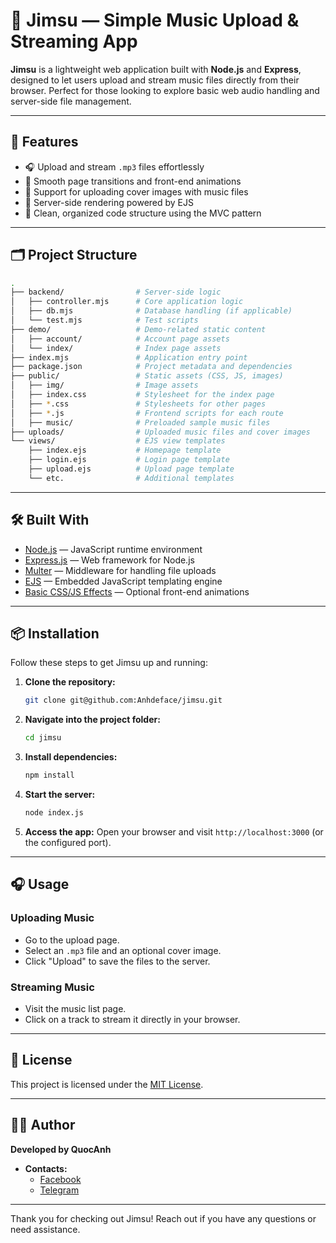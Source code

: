 # 🎵 Jimsu — Simple Music Upload & Streaming App

**Jimsu** is a lightweight web application built with **Node.js** and **Express**, designed to let users upload and stream music files directly from their browser. Perfect for those looking to explore basic web audio handling and server-side file management.

---

## 🚀 Features

- 🎧 Upload and stream `.mp3` files effortlessly
- 🎨 Smooth page transitions and front-end animations
- 📂 Support for uploading cover images with music files
- 📄 Server-side rendering powered by EJS
- 📁 Clean, organized code structure using the MVC pattern

---

## 🗂️ Project Structure

```bash
.
├── backend/                # Server-side logic
│   ├── controller.mjs      # Core application logic
│   ├── db.mjs              # Database handling (if applicable)
│   └── test.mjs            # Test scripts
├── demo/                   # Demo-related static content
│   ├── account/            # Account page assets
│   └── index/              # Index page assets
├── index.mjs               # Application entry point
├── package.json            # Project metadata and dependencies
├── public/                 # Static assets (CSS, JS, images)
│   ├── img/                # Image assets
│   ├── index.css           # Stylesheet for the index page
│   ├── *.css               # Stylesheets for other pages
│   ├── *.js                # Frontend scripts for each route
│   ├── music/              # Preloaded sample music files
├── uploads/                # Uploaded music files and cover images
└── views/                  # EJS view templates
    ├── index.ejs           # Homepage template
    ├── login.ejs           # Login page template
    ├── upload.ejs          # Upload page template
    └── etc.                # Additional templates
```

---

## 🛠️ Built With

- [Node.js](https://nodejs.org/) — JavaScript runtime environment
- [Express.js](https://expressjs.com/) — Web framework for Node.js
- [Multer](https://github.com/expressjs/multer) — Middleware for handling file uploads
- [EJS](https://ejs.co/) — Embedded JavaScript templating engine
- [Basic CSS/JS Effects](https://www.jsdelivr.com/) — Optional front-end animations

---

## 📦 Installation

Follow these steps to get Jimsu up and running:

1. **Clone the repository:**
   ```bash
   git clone git@github.com:Anhdeface/jimsu.git
   ```

2. **Navigate into the project folder:**
   ```bash
   cd jimsu
   ```

3. **Install dependencies:**
   ```bash
   npm install
   ```

4. **Start the server:**
   ```bash
   node index.js
   ```

5. **Access the app:**
   Open your browser and visit `http://localhost:3000` (or the configured port).

---

## 🎧 Usage

### Uploading Music
- Go to the upload page.
- Select an `.mp3` file and an optional cover image.
- Click "Upload" to save the files to the server.

### Streaming Music
- Visit the music list page.
- Click on a track to stream it directly in your browser.

---

## 📜 License

This project is licensed under the [MIT License](LICENSE).

---

## 👨‍💻 Author

**Developed by QuocAnh**

- **Contacts:**
  - [Facebook](https://facebook.com/tcpryz)
  - [Telegram](https://t.me/isinato)

---

Thank you for checking out Jimsu! Reach out if you have any questions or need assistance.
